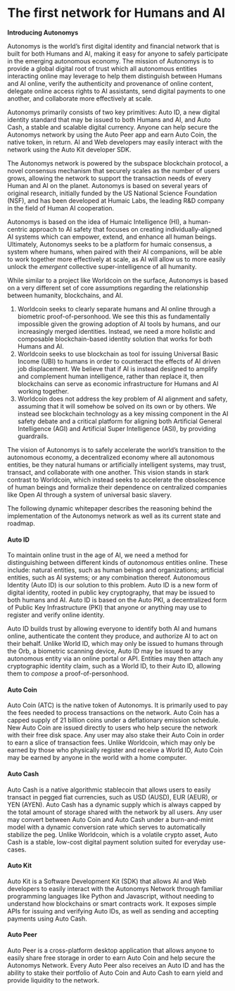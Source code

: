 # The first network for Humans and AI

**Introducing Autonomys**

Autonomys is the world’s first digital identity and financial network that is built for both Humans and AI, making it easy for anyone to safely participate in the emerging autonomous economy. The mission of Autonomys is to provide a global digital root of trust which all autonomous entities interacting online may leverage to help them distinguish between Humans and AI online, verify the authenticity and provenance of online content, delegate online access rights to AI assistants, send digital payments to one another, and collaborate more effectively at scale.

Autonomys primarily consists of two key primitives: Auto ID, a new digital identity standard that may be issued to both Humans and AI, and Auto Cash, a stable and scalable digital currency. Anyone can help secure the Autonomys network by using the Auto Peer app and earn Auto Coin, the native token, in return. AI and Web developers may easily interact with the network using the Auto Kit developer SDK.

The Autonomys network is powered by the subspace blockchain protocol, a novel consensus mechanism that securely scales as the number of users grows, allowing the network to support the transaction needs of every Human and AI on the planet. Autonomys is based on several years of original research, initially funded by the US National Science Foundation (NSF), and has been developed at Humaic Labs, the leading R\&D company in the field of Human AI cooperation.

Autonomys is based on the idea of Humaic Intelligence (HI), a human-centric approach to AI safety that focuses on creating individually-aligned AI systems which can empower, extend, and enhance all human beings. Ultimately, Autonomys seeks to be a platform for humaic consensus, a system where humans, when paired with their AI companions, will be able to work together more effectively at scale, as AI will allow us to more easily unlock the _emergent_ collective super-intelligence of all humanity.

While similar to a project like Worldcoin on the surface, Autonomys is based on a very different set of core assumptions regarding the relationship between humanity, blockchains, and AI.

1. Worldcoin seeks to clearly separate humans and AI online through a biometric proof-of-personhood. We see this this as fundamentally impossible given the growing adoption of AI tools by humans, and our increasingly merged identities. Instead, we need a more holistic and composable blockchain-based identity solution that works for both Humans and AI.
2. Worldcoin seeks to use blockchain as tool for issuing Universal Basic Income (UBI) to humans in order to counteract the effects of AI driven job displacement. We believe that if AI is instead designed to amplify and complement human intelligence, rather than replace it, then blockchains can serve as economic infrastructure for Humans and AI working together.
3. Worldcoin does not address the key problem of AI alignment and safety, assuming that it will somehow be solved on its own or by others. We instead see blockchain technology as a key missing component in the AI safety debate and a critical platform for aligning both Artificial General Intelligence (AGI) and Artificial Super Intelligence (ASI), by providing guardrails.

The vision of Autonomys is to safely accelerate the world’s transition to the autonomous economy, a decentralized economy where all autonomous entities, be they natural humans or artificially intelligent systems, may trust, transact, and collaborate with one another. This vision stands in stark contrast to Worldcoin, which instead seeks to accelerate the obsolescence of human beings and formalize their dependence on centralized companies like Open AI through a system of universal basic slavery.

The following dynamic whitepaper describes the reasoning behind the implementation of the Autonomys network as well as its current state and roadmap.

#### Auto ID

To maintain online trust in the age of AI, we need a method for distinguishing between different kinds of _autonomous_ entities online. These include: natural entities, such as human beings and organizations; artificial entities, such as AI systems; or any combination thereof. Autonomous Identity (Auto ID) is our solution to this problem. Auto ID is a new form of digital identity, rooted in public key cryptography, that may be issued to both humans and AI. Auto ID is based on the Auto PKI, a decentralized form of Public Key Infrastructure (PKI) that anyone or anything may use to register and verify online identity.

Auto ID builds trust by allowing everyone to identify both AI and humans online, authenticate the content they produce, and authorize AI to act on their behalf. Unlike World ID, which may only be issued to humans through the Orb, a biometric scanning device, Auto ID may be issued to any autonomous entity via an online portal or API. Entities may then attach any cryptographic identity claim, such as a World ID, to their Auto ID, allowing them to _compose_ a proof-of-personhood.

#### Auto Coin

Auto Coin (ATC) is the native token of Autonomys. It is primarily used to pay the fees needed to process transactions on the network. Auto Coin has a capped supply of 21 billion coins under a deflationary emission schedule. New Auto Coin are issued directly to users who help secure the network with their free disk space. Any user may also stake their Auto Coin in order to earn a slice of transaction fees. Unlike Worldcoin, which may only be earned by those who physically register and receive a World ID, Auto Coin may be earned by anyone in the world with a home computer.

#### Auto Cash

Auto Cash is a native algorithmic stablecoin that allows users to easily transact in pegged fiat currencies, such as USD (AUSD), EUR (AEUR), or YEN (AYEN). Auto Cash has a dynamic supply which is always capped by the total amount of storage shared with the network by all users. Any user may convert between Auto Coin and Auto Cash under a burn-and-mint model with a dynamic conversion rate which serves to automatically stabilize the peg. Unlike Worldcoin, which is a volatile crypto asset, Auto Cash is a stable, low-cost digital payment solution suited for everyday use-cases.

#### Auto Kit

Auto Kit is a Software Development Kit (SDK) that allows AI and Web developers to easily interact with the Autonomys Network through familiar programming languages like Python and Javascript, without needing to understand how blockchains or smart contracts work. It exposes simple APIs for issuing and verifying Auto IDs, as well as sending and accepting payments using Auto Cash.

#### Auto Peer

Auto Peer is a cross-platform desktop application that allows anyone to easily share free storage in order to earn Auto Coin and help secure the Autonomys Network. Every Auto Peer also receives an Auto ID and has the ability to stake their portfolio of Auto Coin and Auto Cash to earn yield and provide liquidity to the network.
